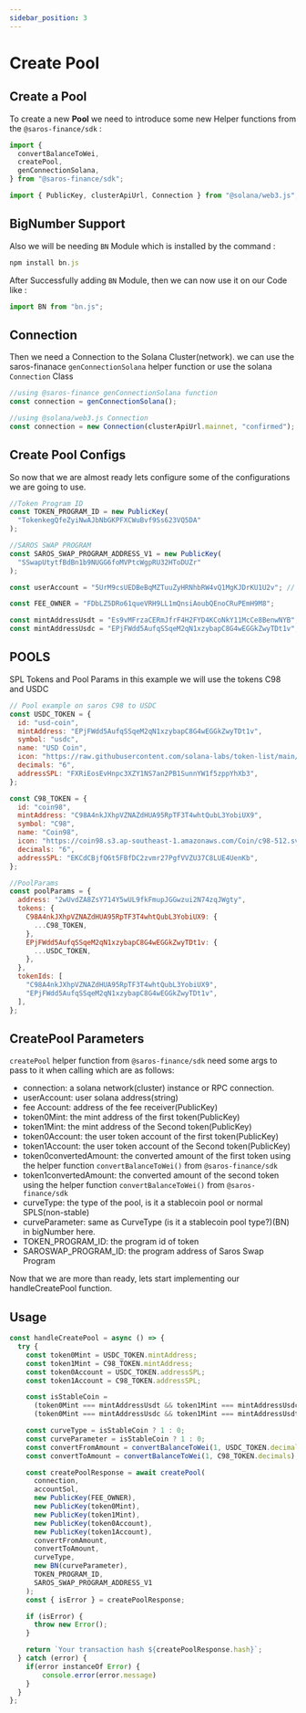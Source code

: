 ```yaml
---
sidebar_position: 3
---
```


# Create Pool

## Create a Pool

To create a new **Pool** we need to introduce some new Helper functions from the `@saros-finance/sdk` :

```js
import {
  convertBalanceToWei,
  createPool,
  genConnectionSolana,
} from "@saros-finance/sdk";

import { PublicKey, clusterApiUrl, Connection } from "@solana/web3.js";
```

## BigNumber Support

Also we will be needing `BN` Module which is installed by the command :

```js
npm install bn.js
```

After Successfully adding `BN` Module, then we can now use it on our Code like :

```js
import BN from "bn.js";
```

## Connection

Then we need a Connection to the Solana Cluster(network). we can use the saros-finanace `genConnectionSolana` helper function or use the solana `Connection` Class

```js
//using @saros-finance genConnectionSolana function
const connection = genConnectionSolana();

//using @solana/web3.js Connection
const connection = new Connection(clusterApiUrl.mainnet, "confirmed");
```

## Create Pool Configs

So now that we are almost ready lets configure some of the configurations we are going to use.

```js
//Token Program ID
const TOKEN_PROGRAM_ID = new PublicKey(
  "TokenkegQfeZyiNwAJbNbGKPFXCWuBvf9Ss623VQ5DA"
);

//SAROS SWAP PROGRAM
const SAROS_SWAP_PROGRAM_ADDRESS_V1 = new PublicKey(
  "SSwapUtytfBdBn1b9NUGG6foMVPtcWgpRU32HToDUZr"
);

const userAccount = "5UrM9csUEDBeBqMZTuuZyHRNhbRW4vQ1MgKJDrKU1U2v"; // owner address

const FEE_OWNER = "FDbLZ5DRo61queVRH9LL1mQnsiAoubQEnoCRuPEmH9M8";

const mintAddressUsdt = "Es9vMFrzaCERmJfrF4H2FYD4KCoNkY11McCe8BenwNYB";
const mintAddressUsdc = "EPjFWdd5AufqSSqeM2qN1xzybapC8G4wEGGkZwyTDt1v";
```

## POOLS

SPL Tokens and Pool Params in this example we will use the tokens C98 and USDC

```js
// Pool example on saros C98 to USDC
const USDC_TOKEN = {
  id: "usd-coin",
  mintAddress: "EPjFWdd5AufqSSqeM2qN1xzybapC8G4wEGGkZwyTDt1v",
  symbol: "usdc",
  name: "USD Coin",
  icon: "https://raw.githubusercontent.com/solana-labs/token-list/main/assets/mainnet/EPjFWdd5AufqSSqeM2qN1xzybapC8G4wEGGkZwyTDt1v/logo.png",
  decimals: "6",
  addressSPL: "FXRiEosEvHnpc3XZY1NS7an2PB1SunnYW1f5zppYhXb3",
};

const C98_TOKEN = {
  id: "coin98",
  mintAddress: "C98A4nkJXhpVZNAZdHUA95RpTF3T4whtQubL3YobiUX9",
  symbol: "C98",
  name: "Coin98",
  icon: "https://coin98.s3.ap-southeast-1.amazonaws.com/Coin/c98-512.svg",
  decimals: "6",
  addressSPL: "EKCdCBjfQ6t5FBfDC2zvmr27PgfVVZU37C8LUE4UenKb",
};

//PoolParams
const poolParams = {
  address: "2wUvdZA8ZsY714Y5wUL9fkFmupJGGwzui2N74zqJWgty",
  tokens: {
    C98A4nkJXhpVZNAZdHUA95RpTF3T4whtQubL3YobiUX9: {
      ...C98_TOKEN,
    },
    EPjFWdd5AufqSSqeM2qN1xzybapC8G4wEGGkZwyTDt1v: {
      ...USDC_TOKEN,
    },
  },
  tokenIds: [
    "C98A4nkJXhpVZNAZdHUA95RpTF3T4whtQubL3YobiUX9",
    "EPjFWdd5AufqSSqeM2qN1xzybapC8G4wEGGkZwyTDt1v",
  ],
};
```

## CreatePool Parameters

`createPool` helper function from `@saros-finance/sdk` need some args to pass to it when calling which are as follows:

- connection: a solana network(cluster) instance or RPC connection.
- userAccount: user solana address(string)
- fee Account: address of the fee receiver(PublicKey)
- token0Mint: the mint address of the first token(PublicKey)
- token1Mint: the mint address of the Second token(PublicKey)
- token0Account: the user token account of the first token(PublicKey)
- token1Account: the user token account of the Second token(PublicKey)
- token0convertedAmount: the converted amount of the first token using the helper function `convertBalanceToWei()` from `@saros-finance/sdk`
- token1convertedAmount: the converted amount of the second token using the helper function `convertBalanceToWei()` from `@saros-finance/sdk`
- curveType: the type of the pool, is it a stablecoin pool or normal SPLS(non-stable)
- curveParameter: same as CurveType (is it a stablecoin pool type?)(BN) in bigNumber here.
- TOKEN_PROGRAM_ID: the program id of token
- SAROSWAP_PROGRAM_ID: the program address of Saros Swap Program

Now that we are more than ready, lets start implementing our handleCreatePool function.

## Usage

```ts
const handleCreatePool = async () => {
  try {
    const token0Mint = USDC_TOKEN.mintAddress;
    const token1Mint = C98_TOKEN.mintAddress;
    const token0Account = USDC_TOKEN.addressSPL;
    const token1Account = C98_TOKEN.addressSPL;

    const isStableCoin =
      (token0Mint === mintAddressUsdt && token1Mint === mintAddressUsdc) ||
      (token0Mint === mintAddressUsdc && token1Mint === mintAddressUsdt);

    const curveType = isStableCoin ? 1 : 0;
    const curveParameter = isStableCoin ? 1 : 0;
    const convertFromAmount = convertBalanceToWei(1, USDC_TOKEN.decimals);
    const convertToAmount = convertBalanceToWei(1, C98_TOKEN.decimals);

    const createPoolResponse = await createPool(
      connection,
      accountSol,
      new PublicKey(FEE_OWNER),
      new PublicKey(token0Mint),
      new PublicKey(token1Mint),
      new PublicKey(token0Account),
      new PublicKey(token1Account),
      convertFromAmount,
      convertToAmount,
      curveType,
      new BN(curveParameter),
      TOKEN_PROGRAM_ID,
      SAROS_SWAP_PROGRAM_ADDRESS_V1
    );
    const { isError } = createPoolResponse;

    if (isError) {
      throw new Error();
    }

    return `Your transaction hash ${createPoolResponse.hash}`;
  } catch (error) {
    if(error instanceOf Error) {
        console.error(error.message)
    }
  }
};
```
